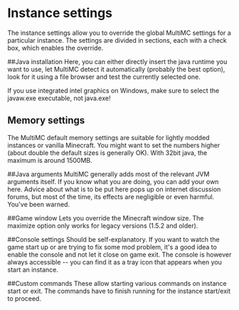 # Instance settings
The instance settings allow you to override the global MultiMC settings for a particular instance.
The settings are divided in sections, each with a check box, which enables the override.

##Java installation
Here, you can either directly insert the java runtime you want to use, let MultiMC detect it automatically (probably the best option), look for it using a file browser and test the currently selected one.

If you use integrated intel graphics on Windows, make sure to select the javaw.exe executable, not java.exe!

## Memory settings
The MultiMC default memory settings are suitable for lightly modded instances or vanilla Minecraft. You might want to set the numbers higher (about double the default sizes is generally OK). With 32bit java, the maximum is around 1500MB.

##Java arguments
MultiMC generally adds most of the relevant JVM arguments itself. If you know what you are doing, you can add your own here. Advice about what is to be put here pops up on internet discussion forums, but most of the time, its effects are negligible or even harmful. You've been warned.

##Game window
Lets you override the Minecraft window size. The maximize option only works for legacy versions (1.5.2 and older).

##Console settings
Should be self-explanatory. If you want to watch the game start up or are trying to fix some mod problem, it's a good idea to enable the console and not let it close on game exit. The console is however always accessible -- you can find it as a tray icon that appears when you start an instance.

##Custom commands
These allow starting various commands on instance start or exit. The commands have to finish running for the instance start/exit to proceed.